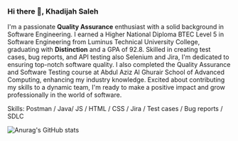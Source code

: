 
### Hi there 👋, Khadijah Saleh
I'm a passionate **Quality Assurance** enthusiast with a solid background in Software Engineering. I earned a Higher National Diploma BTEC Level 5 in Software Engineering from Luminus Technical University College, graduating with **Distinction** and a GPA of 92.8. Skilled in creating test cases, bug reports, and API testing also Selenium and Jira, I'm dedicated to ensuring top-notch software quality. I also completed the Quality Assurance and Software Testing course at Abdul Aziz Al Ghurair School of Advanced Computing, enhancing my industry knowledge. Excited about contributing my skills to a dynamic team, I'm ready to make a positive impact and grow professionally in the world of software.

Skills: Postman / Java/ JS / HTML / CSS / Jira / Test cases / Bug reports / SDLC


![Anurag's GitHub stats](https://github-readme-stats.vercel.app/api?username=k02s&theme=midnight-purple&show_icons=true)

